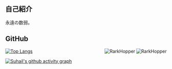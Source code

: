 ## 自己紹介
永遠の数弱。<br>

## GitHub
<a href="#stat">
  <img src="https://github-readme-stats.vercel.app/api?username=rark7040&show_icons=true&theme=react&count_private=true&include_all_commits=true" alt="RarkHopper" align="right" />
</a>

<a href="#lang-">
  <img src="https://github-readme-stats.vercel.app/api/top-langs/?username=rark7040&layout=compact&theme=react)](https://github.com/anuraghazra/github-readme-stats" alt="RarkHopper" align="right" />
</a>

[![Top Langs](https://github-readme-stats.vercel.app/api/top-langs/?username=rark7040&layout=compact&theme=react)](https://github.com/anuraghazra/github-readme-stats)

[![Suhail's github activity graph](https://activity-graph.herokuapp.com/graph?username=suhailkakar&theme=react-dark)](https://github.com/rark7040)
